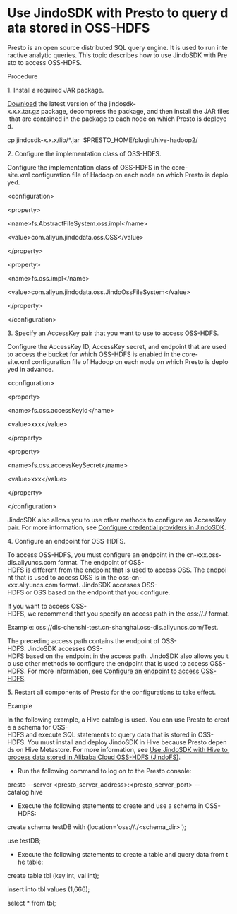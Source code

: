 # Use JindoSDK with Presto to query data stored in OSS-HDFS

Presto is an open source distributed SQL query engine. It is used to run interactive analytic queries. This topic describes how to use JindoSDK with Presto to access OSS-HDFS. 

Procedure

1. Install a required JAR package.

[Download](https://github.com/aliyun/alibabacloud-jindodata/blob/latest/docs/user/en/jindosdk/jindosdk_download.md) the latest version of the jindosdk-x.x.x.tar.gz package, decompress the package, and then install the JAR files that are contained in the package to each node on which Presto is deployed. 

cp jindosdk-x.x.x/lib/\*.jar  $PRESTO\_HOME/plugin/hive-hadoop2/

2. Configure the implementation class of OSS-HDFS.

Configure the implementation class of OSS-HDFS in the core-site.xml configuration file of Hadoop on each node on which Presto is deployed. 

<configuration\>

<property\>

<name\>fs.AbstractFileSystem.oss.impl</name\>

<value\>com.aliyun.jindodata.oss.OSS</value\>

</property\>

<property\>

<name\>fs.oss.impl</name\>

<value\>com.aliyun.jindodata.oss.JindoOssFileSystem</value\>

</property\>

</configuration\>

3. Specify an AccessKey pair that you want to use to access OSS-HDFS.

Configure the AccessKey ID, AccessKey secret, and endpoint that are used to access the bucket for which OSS-HDFS is enabled in the core-site.xml configuration file of Hadoop on each node on which Presto is deployed in advance. 

<configuration\>

<property\>

<name\>fs.oss.accessKeyId</name\>

<value\>xxx</value\>

</property\>

<property\>

<name\>fs.oss.accessKeySecret</name\>

<value\>xxx</value\>

</property\>

</configuration\>

JindoSDK also allows you to use other methods to configure an AccessKey pair. For more information, see [Configure credential providers in JindoSDK](https://github.com/aliyun/alibabacloud-jindodata/blob/master/docs/user/4.x/4.6.x/4.6.12/jindofs/security/jindosdk_credential_provider.md). 

4. Configure an endpoint for OSS-HDFS.

To access OSS-HDFS, you must configure an endpoint in the cn-xxx.oss-dls.aliyuncs.com format. The endpoint of OSS-HDFS is different from the endpoint that is used to access OSS. The endpoint that is used to access OSS is in the oss-cn-xxx.aliyuncs.com format. JindoSDK accesses OSS-HDFS or OSS based on the endpoint that you configure. 

If you want to access OSS-HDFS, we recommend that you specify an access path in the oss://<Bucket>.<Endpoint>/<Object> format.

Example: oss://dls-chenshi-test.cn-shanghai.oss-dls.aliyuncs.com/Test. 

The preceding access path contains the endpoint of OSS-HDFS. JindoSDK accesses OSS-HDFS based on the endpoint in the access path. JindoSDK also allows you to use other methods to configure the endpoint that is used to access OSS-HDFS. For more information, see [Configure an endpoint to access OSS-HDFS](https://github.com/aliyun/alibabacloud-jindodata/blob/master/docs/user/4.x/4.6.x/4.6.12/jindofs/configuration/jindosdk_endpoint_configuration.md). 

5. Restart all components of Presto for the configurations to take effect. 

Example

In the following example, a Hive catalog is used. You can use Presto to create a schema for OSS-HDFS and execute SQL statements to query data that is stored in OSS-HDFS. You must install and deploy JindoSDK in Hive because Presto depends on Hive Metastore. For more information, see [Use JindoSDK with Hive to process data stored in Alibaba Cloud OSS-HDFS (JindoFS)](https://github.com/aliyun/alibabacloud-jindodata/blob/master/docs/user/4.x/4.6.x/4.6.12/jindofs/hive/jindosdk_on_hive.md). 

*   Run the following command to log on to the Presto console:
    

presto --server <presto\_server\_address\>:<presto\_server\_port\> --catalog hive

*   Execute the following statements to create and use a schema in OSS-HDFS:
    

create schema testDB with (location\='oss://<Bucket>.<Endpoint>/<schema\_dir>');

use testDB;

*   Execute the following statements to create a table and query data from the table:
    

create table tbl (key int, val int);

insert into tbl values (1,666);

select \* from tbl;